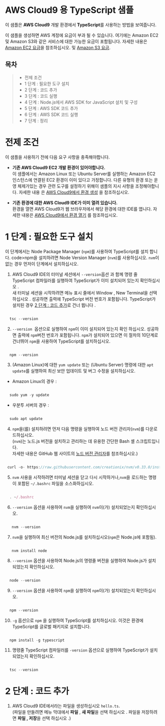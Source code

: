 # AWS Cloud9 용 TypeScript 샘플

이 샘플은 **AWS Cloud9** 개발 환경에서 **TypeScript**를 사용하는 방법을 보여줍니다.

이 샘플을 생성하면 AWS 계정에 요금이 부과 될 수 있습니다. 여기에는 Amazon EC2 및 Amazon S3와 같은 서비스에 대한 가능한 요금이 포함됩니다. 
자세한 내용은 [Amazon EC2 요금](https://aws.amazon.com/ko/ec2/pricing/)을 참조하십시오. 및 [Amazon S3 요금](https://aws.amazon.com/ko/s3/pricing/).

## 목차
> * 전제 조건
> * 1 단계 : 필요한 도구 설치
> * 2 단계 : 코드 추가
> * 3 단계 : 코드 실행
> * 4 단계 : Node.js에서 AWS SDK for JavaScript 설치 및 구성
> * 5 단계 : AWS SDK 코드 추가
> * 6 단계 : AWS SDK 코드 실행
> * 7 단계 : 정리

# 전제 조건
이 샘플을 사용하기 전에 다음 요구 사항을 충족해야합니다.

* **기존 AWS Cloud9 EC2 개발 환경이 있어야합니다.** <br />
이 샘플에서는 Amazon Linux 또는 Ubuntu Server를 실행하는 Amazon EC2 인스턴스에 연결된 EC2 환경이 이미 있다고 가정합니다. 
다른 유형의 환경 또는 운영 체제가있는 경우 관련 도구를 설정하기 위해이 샘플의 지시 사항을 조정해야합니다.
자세한 내용 은 [AWS Cloud9에서 환경 생성](https://docs.aws.amazon.com/cloud9/latest/user-guide/create-environment.html) 을 참조하십시오.

* **기존 환경에 대한 AWS Cloud9 IDE가 이미 열려 있습니다.** <br />
환경을 열면 AWS Cloud9가 웹 브라우저에서 해당 환경에 대한 IDE를 엽니다. 
자세한 내용은 [AWS Cloud9에서 환경 열기](https://docs.aws.amazon.com/cloud9/latest/user-guide/open-environment.html) 를 참조하십시오.

# 1 단계 : 필요한 도구 설치

이 단계에서는 Node Package Manager (<code>npm</code>)를 사용하여 TypeScript를 설치 합니다. 
code>npm</code>을 설치하려면 Node Version Manager (<code>nvm</code>)를 사용하십시오. 
<code>nvm</code>이없는 경우 먼저이 단계에서 설치하십시오.

  1. AWS Cloud9 IDE의 터미널 세션에서 <code>--version</code>옵션 과 함께 명령 줄 TypeScript 컴파일러를 실행하여 TypeScript가 이미 설치되어 있는지 확인하십시오 . <br />
  새 터미널 세션을 시작하려면 메뉴 표시 줄에서 Window , New Terminal을 선택하십시오 . 성공하면 출력에 TypeScript 버전 번호가 포함됩니다. TypeScript가 설치된 경우 [2 단계 : 코드 추가](https://docs.aws.amazon.com/cloud9/latest/user-guide/sample-typescript.html#sample-typescript-code)로 건너 뜁니다 . 

  ```typescript

    tsc --version

  ```

  2. <code>--version </code>옵션으로 실행하여 <code>npm</code>이 이미 설치되어 있는지 확인 하십시오. 
  성공하면 출력에 <code>npm</code>버전 번호가 포함됩니다. 
  <code>npm</code>가 설치되어 있으면 이 절차의 10단계로 건너뛰어 <code>npm</code>을 사용하여 TypeScript를 설치하십시오.

  ```typescript

    npm --version

  ```
  
  3. (Amazon Linux)에 대한 <code>yum update</code> 또는 (Ubuntu Server) 명령에 대한 <code>apt update</code>를 실행하여 최신 보안 업데이트 및 버그 수정을 설치하십시오.

*  Amazon Linux의 경우 :
  ```typescript

    sudo yum -y update

  ```
*  우분투 서버의 경우 :
  ```typescript

    sudo apt update

  ```
  
  4. <code>npm</code>을(를) 설치하려면 먼저 다음 명령을 실행하여 노드 버전 관리자(<code>nvm</code>)를 다운로드하십시오. <br />
     (<code>nvm</code>)는 노드.js 버전을 설치하고 관리하는 데 유용한 간단한 Bash 셸 스크립트입니다. <br />
     자세한 내용은 GitHub 웹 사이트의 [노드 버전 관리자](https://github.com/nvm-sh/nvm/blob/master/README.md)를 참조하십시오.)
  ```typescript

   curl -o- https://raw.githubusercontent.com/creationix/nvm/v0.33.0/install.sh | bash

  ```

  5. <code>nvm</code> 사용을 시작하려면 터미널 세션을 닫고 다시 시작하거나,<code>nvm</code>을 로드하는 명령이 포함된 <code>~/.bashrc</code> 파일을 소스화하십시오.
  ```typescript

    . ~/.bashrc

  ```

  6. <code>--version</code> 옵션을 사용하여 <code>nvm</code>을 실행하여 <code>nvm</code>이(가) 설치되었는지 확인하십시오.
  ```typescript

     nvm --version

   ```
  
  7. <code>nvm</code>을 실행하여 최신 버전의 Node.js를 설치하십시오(<code>npm</code>은 Node.js에 포함됨).
  ```typescriptz

     nvm install node

   ```
  
  8. <code>--version</code> 옵션을 사용하여 Node.js의 명령줄 버전을 실행하여 Node.js가 설치되었는지 확인하십시오.
  
   ```typescript

     node --version

   ```
  
  9. <code>--version</code> 옵션을 사용하여 <code>npm</code>을 실행하여 <code>npm</code>이(가) 설치되었는지 확인하십시오.
  
   ```typescript

     npm --version

   ```
     
  10. <code>-g</code> 옵션으로 <code>npm</code> 을 실행하여 TypeScript를 설치하십시오. 
  이것은 환경에 TypeScript를 글로벌 패키지로 설치합니다.
   ```typescript

     npm install -g typescript

   ```
    
  11. 명령줄 TypeScript 컴파일러를 <code>-version</code> 옵션으로 실행하여 TypeScript가 설치되었는지 확인하십시오.
    
  ```typescript

    tsc --version

  ```  
  
# 2 단계 : 코드 추가

  1. AWS Cloud9 IDE에서라는 파일을 생성하십시오 <code>hello.ts</code>. <br />
  (파일을 만들려면 메뉴 막대에서 **파일** , **새 파일**을 선택 하십시오 . 파일을 저장하려면 **파일 , 저장**을 선택 하십시오 .)
  
  
  
  
  
  
  
  
  
  
  
  
  
  
  
